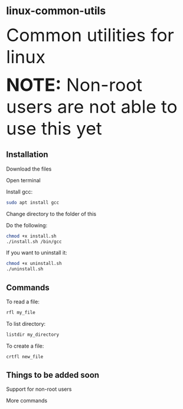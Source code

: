 # linux-common-utils
<font size = 8>Common utilities for linux</font>
<br></br>
<font size = 9><b>NOTE:</b> Non-root users are not able to use this yet</font>

## Installation
<p>Download the files</p>
<p>Open terminal</p>
<p>Install gcc:</p>

```bash
sudo apt install gcc
```
<p>Change directory to the folder of this</p>
<p>Do the following:</p>

```bash
chmod +x install.sh
./install.sh /bin/gcc
```

<p>If you want to uninstall it:</p>

```bash
chmod +x uninstall.sh
./uninstall.sh
```

## Commands
<p>To read a file:</p>

```bash
rfl my_file
```

<p>To list directory:</p>

```bash
listdir my_directory
```

<p>To create a file:</p>

```bash
crtfl new_file
```

## Things to be added soon
<p>Support for non-root users</p>
<p>More commands</p>
